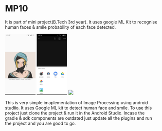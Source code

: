 # MP10
It is part of mini project(B.Tech 3rd year). It uses google ML Kit to recognise human faces &amp; smile probability of each face detected.

<img src="images/shot1.png" width="100">                    <img src="images/shot2.png" width="100">                    <img src="images/shot3.png" width="100">

This is very simple imaplementation of Image Processing using android studiio. It uses Google ML kit to detect human face and smile. To 
 use this project just clone the project & run it in the Android Studio. Incase the gradle & sdk components are outdated just update all 
  the plugins and run the project and you are good to go.  
